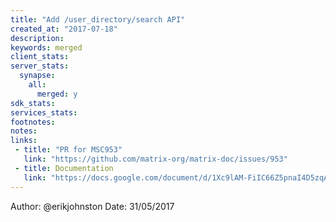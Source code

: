 ```yaml
---
title: "Add /user_directory/search API"
created_at: "2017-07-18"
description:
keywords: merged
client_stats:
server_stats:
  synapse:
    all:
      merged: y
sdk_stats:
services_stats:
footnotes:
notes:
links:
 - title: "PR for MSC953"
   link: "https://github.com/matrix-org/matrix-doc/issues/953"
 - title: Documentation
   link: "https://docs.google.com/document/d/1Xc9lAM-FiIC66Z5pnaI4D5zqAqcFcZ5uHr3bYT-DWVk/edit"
---
```

Author: @erikjohnston
Date: 31/05/2017

